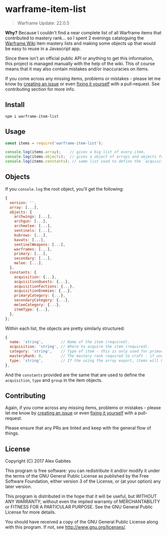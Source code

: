 # warframe-item-list
> Warframe Update: 22.0.5

**Why?** Because I couldn't find a near complete list of all Warframe items that contributed to mastery rank... so I spent 2 evenings cataloguing the [Warframe Wiki](http://warframe.wikia.com/wiki/Weapons) item mastery lists and making some objects up that would be easy to reuse in a Javascript app.

Since there isn't an official public API or anything to get this information, this project is managed manually with the help of the wiki. This of course means that it may also contain mistakes and/or inaccuracies on items.

If you come across any missing items, problems or mistakes - please let me know by [creating an issue](https://github.com/South-Paw/warframe-item-list/issues/new) or even [fixing it yourself](https://github.com/South-Paw/warframe-item-list/pulls) with a pull-request. See contributing section for more info.

## Install

`npm i warframe-item-list`

## Usage

```js
const items = require('warframe-item-list');

console.log(items.array);    // gives a big list of every item.
console.log(items.objects);  // gives a object of arrays and objects for more specific uses
console.log(items.constants); // same list used to define the `acquisition`, `type` and `group`.
```

## Objects

If you `console.log` the root object, you'll get the following:

```js
{
  version: '',
  array: [...],
  objects: {
    archwings: [...],
    archgun: [...],
    archmelee: [...],
    sentinels: [...],
    kubrows: [...],
    kavats: [...],
    sentinelWeapons: [...],
    warframes: [...],
    primary: [...],
    secondary: [...],
    melee: [...],
  },
  constants: {
    acquisition: {...},
    acquisitionQuests: {...},
    acquisitionFactions: {...},
    acquisitionEnemies: {...},
    primaryCategory: {...},
    secondaryCategory: {...},
    meleeCategory: {...},
    itemType: {...},
  },
};
```

Within each list, the objects are pretty similarly structured:

```js
{
  name: 'string',        // Name of the item (required).
  acquisition: 'string', // Where to acquire the item (required).
  category: 'string',    // Type of item - this is only used for primary/secondary/melee weapons.
  masteryRank: 0,        // The mastery rank required to craft - if undefined, then it's 0.
  type: 'string',        // If the using the array export, items will have a type attached as well.
},
```

And the `constants` provided are the same that are used to define the `acquisition`, `type` and `group` in the item objects.

## Contributing

Again, if you come across any missing items, problems or mistakes - please let me know by [creating an issue](https://github.com/South-Paw/warframe-item-list/issues/new) or even [fixing it yourself](https://github.com/South-Paw/warframe-item-list/pulls) with a pull-request.

Please ensure that any PRs are linted and keep with the general flow of things.

## License

Copyright (C) 2017 Alex Gabites

This program is free software: you can redistribute it and/or modify it under the terms of the GNU General Public License as published by the Free Software Foundation, either version 3 of the License, or (at your option) any later version.

This program is distributed in the hope that it will be useful, but WITHOUT ANY WARRANTY; without even the implied warranty of MERCHANTABILITY or FITNESS FOR A PARTICULAR PURPOSE. See the GNU General Public License for more details.

You should have received a copy of the GNU General Public License along with this program. If not, see http://www.gnu.org/licenses/.
